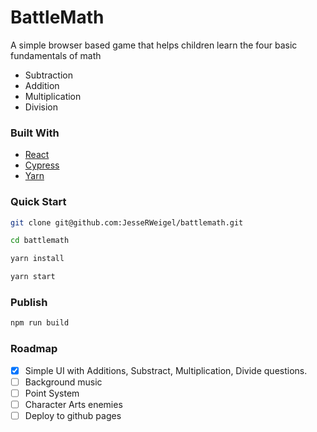 # BattleMath

A simple browser based game that helps children learn the four basic fundamentals of math

- Subtraction
- Addition
- Multiplication
- Division

### Built With

- [React](https://reactjs.org/)
- [Cypress](https://www.cypress.io/)
- [Yarn](https://yarnpkg.com/)

### Quick Start

```sh
git clone git@github.com:JesseRWeigel/battlemath.git
```

```sh
cd battlemath

yarn install

yarn start
```

### Publish

```sh
npm run build
```

### Roadmap

- [x] Simple UI with Additions, Substract, Multiplication, Divide questions.
- [ ] Background music
- [ ] Point System
- [ ] Character Arts enemies
- [ ] Deploy to github pages

